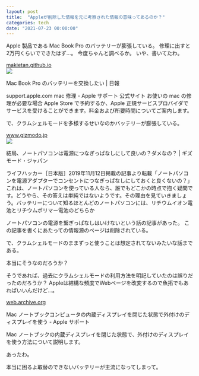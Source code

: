 ```yaml
---
layout: post
title:  "Appleが削除した情報を元に考察された情報の意味ってあるのか？"
categories: tech
date: "2021-07-23 00:00:00"
---
```


Apple 製品である Mac Book Pro のバッテリーが膨張している。
修理に出すと2万円くらいでできたはず...。
今度ちゃんと調べるか。
いや、書いてたわ。


<div class="card">
  <a href="https://makietan.github.io/tech/2020/05/30/report.html"></a>
  <div class="card__header">
    <a href="https://makietan.github.io/tech/2020/05/30/report.html">makietan.github.io</a>
  </div>
  <div class="card__image">
    <img src="https://makietan.github.io/assets/thumbnail/logo.png">
  </div>
  <div class="card__title">
    <p>Mac Book Pro のバッテリーを交換したい | 日報</p>
  </div>
  <div class="card__description">
    <p>support.apple.com mac 修理 - Apple サポート 公式サイト お使いの mac の修理が必要な場合 Apple Store で予約するか、Apple 正規サービスプロバイダでサービスを受けることができます。料金および所要時間についてご案内します。</p>
  </div>
</div>


で、クラムシェルモードを多様するせいなのかバッテリーが膨張している。


<div class="card">
  <a href="https://www.gizmodo.jp/2021/07/leave-laptop-plugged-time.html"></a>
  <div class="card__header">
    <a href="https://www.gizmodo.jp/2021/07/leave-laptop-plugged-time.html">www.gizmodo.jp</a>
  </div>
  <div class="card__image">
    <img src="https://assets.media-platform.com/gizmodo/dist/images/2021/07/12/shutterstock_1513462712-w960.jpg">
  </div>
  <div class="card__title">
    <p>結局、ノートパソコンは電源につなぎっぱなしにして良いの？ダメなの？ | ギズモード・ジャパン</p>
  </div>
  <div class="card__description">
    <p> ライフハッカー［日本版］2019年11月12日掲載の記事より転載「ノートパソコンを電源アダプターでコンセントにつなぎっぱなしにしておくと良くないの？」これは、ノートパソコンを使っている人なら、誰でもどこかの時点で抱く疑問です。どうやら、その答えは単純ではないようです。その理由を見ていきましょう。バッテリーについて知るほとんどのノートパソコンには、リチウムイオン電池とリチウムポリマー電池のどちらか</p>
  </div>
</div>


ノートパソコンの電源を繋ぎっぱなしはいけないという話の記事があった。
この記事を書くにあたっての情報源のページは削除されている。

で、クラムシェルモードのままずっと使うことは想定されてないみたいな話まである。

本当にそうなのだろうか？

そうであれば、過去にクラムシェルモードの利用方法を明記していたのは誤りだったのだろうか？
Appleは結構な頻度でWebページを改変するので魚拓でもあればいいんだけど...。


<div class="card">
  <a href="https://web.archive.org/web/20200512055147/https://support.apple.com/ja-jp/HT201834"></a>
  <div class="card__header">
    <a href="https://web.archive.org/web/20200512055147/https://support.apple.com/ja-jp/HT201834">web.archive.org</a>
  </div>
  <div class="card__image">
    <img src="">
  </div>
  <div class="card__title">
    <p>Mac ノートブックコンピュータの内蔵ディスプレイを閉じた状態で外付けのディスプレイを使う  - Apple サポート</p>
  </div>
  <div class="card__description">
    <p>Mac ノートブックの内蔵ディスプレイを閉じた状態で、外付けのディスプレイを使う方法について説明します。
</p>
  </div>
</div>


あったわ。

本当に困るよ取替のできないバッテリーが主流になってしまって。
